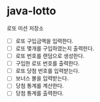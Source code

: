 # java-lotto

로또 미션 저장소
- [ ] 로또 구입금액을 입력한다.
- [ ] 로또 몇개를 구입하였는지 출력한다.
- [ ] 로또 번호를 랜덤으로 생성한다. 
- [ ] 구입한 로또 번호를 출력한다. 
- [ ] 로또 당첨 번호를 입력받는다. 
- [ ] 보너스 볼을 입력받는다. 
- [ ] 당첨 통계를 계산한다. 
- [ ] 당첨 통계를 출력한다. 